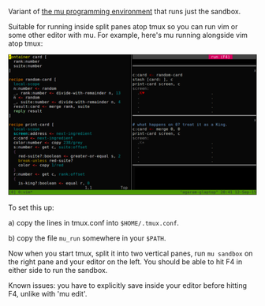Variant of [the mu programming environment](../edit) that runs just the sandbox.

Suitable for running inside split panes atop tmux so you can run vim or some
other editor with mu. For example, here's mu running alongside vim atop tmux:

<img alt='tmux+vim example' src='../html/tmux-vim-sandbox.png'>

To set this up:

  a) copy the lines in tmux.conf into `$HOME/.tmux.conf`.

  b) copy the file `mu_run` somewhere in your `$PATH`.

Now when you start tmux, split it into two vertical panes, run `mu sandbox` on
the right pane and your editor on the left. You should be able to hit F4 in
either side to run the sandbox.

Known issues: you have to explicitly save inside your editor before hitting
F4, unlike with 'mu edit'.
